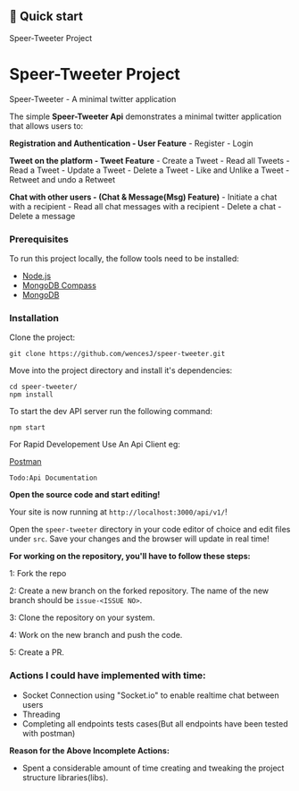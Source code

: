 ## 🚀 Quick start

Speer-Tweeter Project

# Speer-Tweeter Project

Speer-Tweeter - A minimal twitter application

The simple **Speer-Tweeter Api** demonstrates a minimal twitter application that allows users to:

**Registration and Authentication - User Feature**
    - Register
    - Login

**Tweet on the platform - Tweet Feature**
    - Create a Tweet
    - Read all Tweets
    - Read a Tweet
    - Update a Tweet
    - Delete a Tweet
    - Like and Unlike a Tweet
    - Retweet and undo a Retweet

**Chat with other users - (Chat & Message(Msg) Feature)**
    - Initiate a chat with a recipient
    - Read all chat messages with a recipient
    - Delete a chat
    - Delete a message

### Prerequisites

To run this project locally, the follow tools need to be installed:

-   [Node.js](https://nodejs.org/en/download/)
-   [MongoDB Compass](https://www.mongodb.com/try/download/compass)
-   [MongoDB](https://docs.mongodb.com/manual/administration/install-community/)

### Installation

Clone the project:

```
git clone https://github.com/wencesJ/speer-tweeter.git
```

Move into the project directory and install it's dependencies:

```
cd speer-tweeter/
npm install
```

To start the dev API server run the following command:

```
npm start
```

For Rapid Developement Use An Api Client eg:

[Postman](https://www.postman.com/)

```
Todo:Api Documentation
```

**Open the source code and start editing!**

Your site is now running at `http://localhost:3000/api/v1/`!

Open the `speer-tweeter` directory in your code editor of choice and edit files under `src`. Save your changes and the browser will update in real time!

**For working on the repository, you'll have to follow these steps:**

1: Fork the repo

2: Create a new branch on the forked repository. The name of the new branch should be `issue-<ISSUE NO>`.

3: Clone the repository on your system.

4: Work on the new branch and push the code.

5: Create a PR.


### Actions I could have implemented with time:
- Socket Connection using "Socket.io" to enable realtime chat between users
- Threading
- Completing all endpoints tests cases(But all endpoints have been tested with postman)

**Reason for the Above Incomplete Actions:**
- Spent a considerable amount of time creating and tweaking the project structure libraries(libs).
